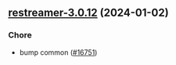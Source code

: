 

## [restreamer-3.0.12](https://github.com/truecharts/charts/compare/restreamer-3.0.11...restreamer-3.0.12) (2024-01-02)

### Chore



- bump common ([#16751](https://github.com/truecharts/charts/issues/16751))